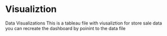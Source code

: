 # Visualiztion
Data Visualizations
This is a tableau file with viusaliztion for store sale data you can recreate the dashboard by poinint to the data file 

